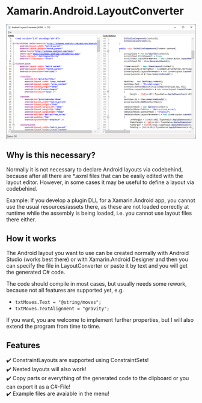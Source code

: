 # Xamarin.Android.LayoutConverter
![alt text](https://github.com/andyld97/Xamarin.Android.LayoutConverter/blob/dev/Assets/screenshot.png)
## Why is this necessary?

Normally it is not necessary to declare Android layouts via codebehind, because after all there are *.axml files that can be easily edited with the layout editor. However, in some cases it may be useful to define a layout via codebehind.

Example:
If you develop a plugin DLL for a Xamarin.Android app, you cannot use the usual resources/assets there, as these are not loaded correctly at runtime while the assembly is being loaded, i.e. you cannot use layout files there either. 

## How it works

The Android layout you want to use can be created normally with Android Studio (works best there) or with Xamarin.Android Designer and then you can specify the file in LayoutConverter or paste it by text and you will get the generated C# code. 

The code should compile in most cases, but usually needs some rework, because not all features are supported yet, e.g. 
- ```txtMoves.Text = "@string/moves"; ```
- ```txtMoves.TextAlignment = "gravity"; ```
 
If you want, you are welcome to implement further properties, but I will also extend the program from time to time.

## Features
:heavy_check_mark: ConstraintLayouts are supported using ConstraintSets!  
:heavy_check_mark: Nested layouts will also work!  
:heavy_check_mark: Copy parts or everything of the generated code to the clipboard or you can export it as a C#-File!  
:heavy_check_mark: Example files are avaiable in the menu!  
